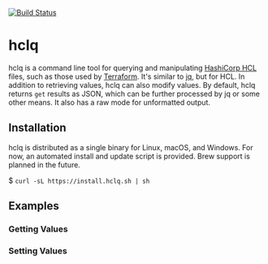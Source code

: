 [![Build Status](https://travis-ci.org/mattolenik/hclq.svg?branch=master)](https://travis-ci.org/mattolenik/hclq)

# hclq

hclq is a command line tool for querying and manipulating [HashiCorp HCL](https://github.com/hashicorp/hcl) files, such as those used by [Terraform](https://terraform.io). It's similar to [jq](https://github.com/stedolan/jq), but for HCL. In addition to retrieving values, hclq can also modify values. By default, hclq returns `get` results as JSON, which can be further processed by jq or some other means. It also has a raw mode for unformatted output.

## Installation

hclq is distributed as a single binary for Linux, macOS, and Windows. For now, an automated install and update script is provided. Brew support is planned in the future.

$ `curl -sL https://install.hclq.sh | sh`

## Examples

### Getting Values

### Setting Values

